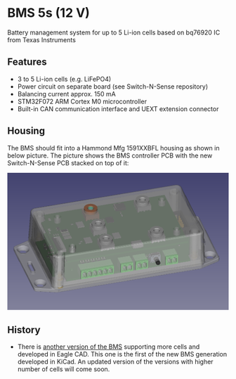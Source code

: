 # BMS 5s (12 V)
Battery management system for up to 5 Li-ion cells based on bq76920 IC from Texas Instruments

## Features

- 3 to 5 Li-ion cells (e.g. LiFePO4)
- Power circuit on separate board (see Switch-N-Sense repository)
- Balancing current approx. 150 mA
- STM32F072 ARM Cortex M0 microcontroller
- Built-in CAN communication interface and UEXT extension connector

## Housing

The BMS should fit into a Hammond Mfg 1591XXBFL housing as shown in below picture. The picture shows the BMS controller PCB with the new Switch-N-Sense PCB stacked on top of it:

![Libre Solar BMS 5s including housing](FreeCAD_Housing.PNG)

## History

- There is [another version of the BMS](https://github.com/LibreSolar/BMS48V)  supporting more cells and developed in Eagle CAD. This one is the first of the new BMS generation developed in KiCad. An updated version of the versions with higher number of cells will come soon.
